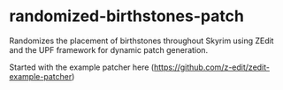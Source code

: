 # randomized-birthstones-patch
Randomizes the placement of birthstones throughout Skyrim using ZEdit and the UPF framework for dynamic patch generation.

Started with the example patcher here (https://github.com/z-edit/zedit-example-patcher)
